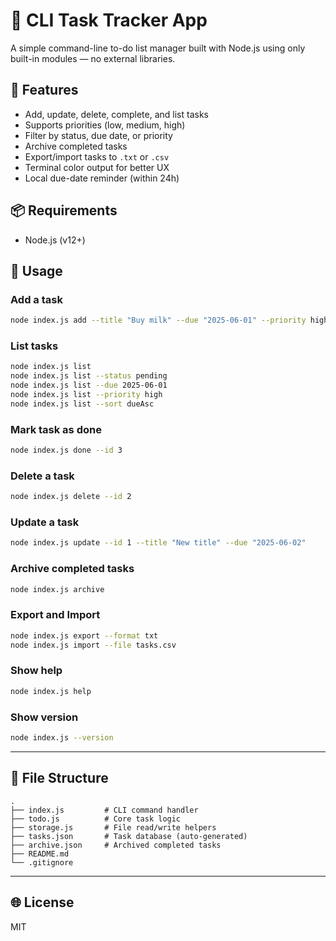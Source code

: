 # 📝 CLI Task Tracker App

A simple command-line to-do list manager built with Node.js using only built-in modules — no external libraries.

## 🚀 Features

- Add, update, delete, complete, and list tasks
- Supports priorities (low, medium, high)
- Filter by status, due date, or priority
- Archive completed tasks
- Export/import tasks to `.txt` or `.csv`
- Terminal color output for better UX
- Local due-date reminder (within 24h)

## 📦 Requirements

- Node.js (v12+)

## 📄 Usage

### Add a task

```bash
node index.js add --title "Buy milk" --due "2025-06-01" --priority high
````

### List tasks

```bash
node index.js list
node index.js list --status pending
node index.js list --due 2025-06-01
node index.js list --priority high
node index.js list --sort dueAsc
```

### Mark task as done

```bash
node index.js done --id 3
```

### Delete a task

```bash
node index.js delete --id 2
```

### Update a task

```bash
node index.js update --id 1 --title "New title" --due "2025-06-02"
```

### Archive completed tasks

```bash
node index.js archive
```

### Export and Import

```bash
node index.js export --format txt
node index.js import --file tasks.csv
```

### Show help

```bash
node index.js help
```

### Show version

```bash
node index.js --version
```

---

## 📁 File Structure

```
.
├── index.js         # CLI command handler
├── todo.js          # Core task logic
├── storage.js       # File read/write helpers
├── tasks.json       # Task database (auto-generated)
├── archive.json     # Archived completed tasks
├── README.md
└── .gitignore
```

---

## 🌐 License

MIT